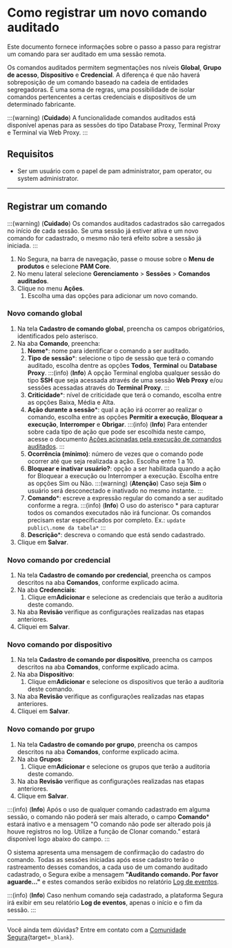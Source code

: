 # Como registrar um novo comando auditado

Este documento fornece informações sobre o passo a passo para registrar um comando para ser auditado em uma sessão remota.

Os comandos auditados permitem segmentações nos níveis **Global**, **Grupo de acesso**, **Dispositivo** e **Credencial**. A diferença é que não haverá sobreposição de um comando baseado na cadeia de entidades segregadoras. É uma soma de regras, uma possibilidade de isolar comandos pertencentes a certas credenciais e dispositivos de um determinado fabricante.

:::(warning) (**Cuidado**)
A funcionalidade comandos auditados está disponível apenas para as sessões do tipo Database Proxy, Terminal Proxy e Terminal via Web Proxy.
:::

## Requisitos

* Ser um usuário com o papel de pam administrator, pam operator, ou system administrator.
---

## Registrar um comando
:::(warning) (**Cuidado**)
Os comandos auditados cadastrados são carregados no início de cada sessão. Se uma sessão já estiver ativa e um novo comando for cadastrado, o mesmo não terá efeito sobre a sessão já iniciada.
:::

1. No Segura, na barra de navegação, passe o mouse sobre o **Menu de produtos** e selecione **PAM Core**.
2. No menu lateral selecione **Gerenciamento** > **Sessões** > **Comandos auditados**.
3. Clique no menu **Ações**.
    1. Escolha uma das opções para adicionar um novo comando.

### Novo comando global

1. Na tela **Cadastro de comando global**, preencha os campos obrigatórios, identificados pelo asterisco.
2. Na aba **Comando**, preencha:
    1. **Nome***: nome para identificar o comando a ser auditado.
    2. **Tipo de sessão***: selecione o tipo de sessão que terá o comando auditado, escolha dentre as opções **Todos**, **Terminal** ou **Database Proxy**.
        :::(info) (**Info**)
        A opção Terminal engloba qualquer sessão do tipo **SSH** que seja acessada através de uma sessão **Web Proxy** e/ou sessões acessadas através do **Terminal Proxy**.
        :::
    3. **Criticidade***: nível de criticidade que terá o comando, escolha entre as opções Baixa, Média e Alta.
    4. **Ação durante a sessão***: qual a ação irá ocorrer ao realizar o comando, escolha entre as opções **Permitir a execução**, **Bloquear a execução**, **Interromper** e **Obrigar**.
        :::(info) (**Info**)
        Para entender sobre cada tipo de ação que pode ser escolhida neste campo, acesse o documento [Ações acionadas pela execução de comandos auditados](/v4/docs/pt/pam-session-actions-triggered-by-executing-audited-commands).
        :::
    5. **Ocorrência (mínimo)**: número de vezes que o comando pode ocorrer até que seja realizada a ação. Escolha entre 1 a 10.
    6. **Bloquear e inativar usuário?**: opção a ser habilitada quando a ação for Bloquear a execução ou Interromper a execução. Escolha entre as opções Sim ou Não.
        :::(warning) (**Atenção**)
        Caso seja **Sim** o usuário será desconectado e inativado no mesmo instante.
        :::
    7. **Comando***: escreve a expressão regular do comando a ser auditado conforme a regra.
        :::(info) (**Info**)
        O uso do asterisco * para capturar todos os comandos executados não irá funcionar. Os comandos precisam estar especificados por completo. Ex.: `update public\.nome da tabela*`
        :::
    8. **Descrição***: descreva o comando que está sendo cadastrado.
3. Clique em **Salvar**.

### Novo comando por credencial

1. Na tela **Cadastro de comando por credencial**, preencha os campos descritos na aba **Comandos**, conforme explicado acima.
2. Na aba **Credenciais**:
    1. Clique em**Adicionar** e selecione as credenciais que terão a auditoria deste comando.
3. Na aba **Revisão** verifique as configurações realizadas nas etapas anteriores.
4. Cliquei em **Salvar**.

### Novo comando por dispositivo

1. Na tela **Cadastro de comando por dispositivo**, preencha os campos descritos na aba **Comandos**, conforme explicado acima.
2. Na aba **Dispositivo**:
    1. Clique em**Adicionar** e selecione os dispositivos que terão a auditoria deste comando.
3. Na aba **Revisão** verifique as configurações realizadas nas etapas anteriores.
4. Cliquei em **Salvar**.

### Novo comando por grupo

1. Na tela **Cadastro de comando por grupo**, preencha os campos descritos na aba **Comandos**, conforme explicado acima.
2. Na aba **Grupos**:
    1. Clique em**Adicionar** e selecione os grupos que terão a auditoria deste comando.
3. Na aba **Revisão** verifique as configurações realizadas nas etapas anteriores.
4. Clique em **Salvar**.

:::(info) (**Info**)
Após o uso de qualquer comando cadastrado em alguma sessão, o comando não poderá ser mais alterado, o campo **Comando*** estará inativo e a mensagem "O comando não pode ser alterado pois já houve registros no log. Utilize a função de Clonar comando.” estará disponível logo abaixo do campo.
:::

O sistema apresenta uma mensagem de confirmação do cadastro do comando. Todas as sessões iniciadas após esse cadastro terão o rastreamento desses comandos, a cada uso de um comando auditado cadastrado, o Segura exibe a mensagem **"Auditando comando. Por favor aguarde…"** e estes comandos serão exibidos no relatório [Log de eventos](/v4/docs/pt/pam-session-event-log).

:::(info) (**Info**)
Caso nenhum comando seja cadastrado, a plataforma Segura irá exibir em seu relatório **Log de eventos**, apenas o início e o fim da sessão.
:::

---
Você ainda tem dúvidas? Entre em contato com a [Comunidade Segura](https://community.Segura.io/){target=`_blank`}.
